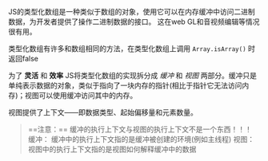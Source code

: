 JS的类型化数组是一种类似于数组的对象，使用它可以在内存缓冲中访问二进制数据，为开发者提供了操作二进制数据的接口。
这在web GL和音视频编辑等情况很有用。

类型化数组有许多和数组相同的方法，在类型化数组上调用 `Array.isArray()` 时返回false

为了 **灵活** 和 **效率** JS将类型化数组的实现拆分成 *缓冲* 和 *视图* 两部分。缓冲只是单纯表示数据的对象，类似于指向了一块内存的指针(相比于指针它无法访问内存)；视图可以使用缓冲访问其中的内存。

视图提供了上下文——即数据类型、起始偏移量和元素数量。
> ==注意：==
> 缓冲的执行上下文与视图的执行上下文不是一个东西！！！
> 缓冲：
> 	缓冲中的执行上下文指的是缓冲被创建的环境(例如主线程)
> 视图：
> 	视图中的执行上下文指的是视图如何解释缓冲中的数据